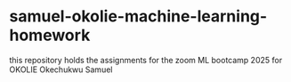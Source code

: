 # samuel-okolie-machine-learning-homework
this repository holds the assignments for the zoom ML bootcamp 2025 for OKOLIE Okechukwu Samuel
